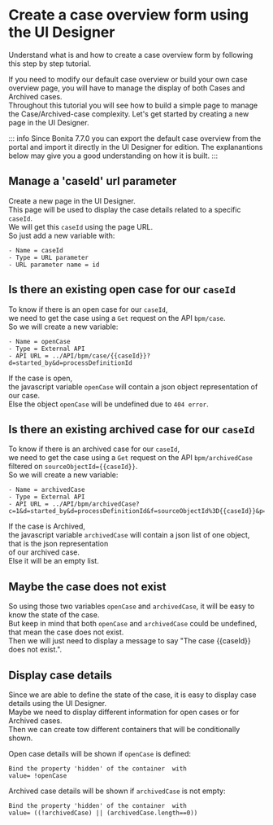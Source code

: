 # Create a case overview form using the UI Designer

Understand what is and how to create a case overview form by following this step by step tutorial.

If you need to modify our default case overview or build your own case overview page, you will have to manage the display of
both Cases and Archived cases.  
Throughout this tutorial you will see how to build a simple page to manage the Case/Archived-case complexity.
Let's get started by creating a new page in the UI Designer.

::: info 
Since Bonita 7.7.0 you can export the default case overview from the portal and import it directly in the UI Designer for edition. The explanantions below may give you a good understanding on how it is built.
:::

## Manage a 'caseId' url parameter

Create a new page in the UI Designer.  
This page will be used to display the case details related to a specific `caseId`.  
We will get this `caseId` using the page URL.  
So just add a new variable with:  
```
- Name = caseId
- Type = URL parameter
- URL parameter name = id
```

## Is there an existing open case for our `caseId`

To know if there is an open case for our `caseId`,  
we need to get the case using a `Get` request on the API `bpm/case`.  
So we will create a new variable:  
```
- Name = openCase
- Type = External API
- API URL = ../API/bpm/case/{{caseId}}?d=started_by&d=processDefinitionId
```

If the case is open,  
the javascript variable `openCase` will contain a json object representation of our case.  
Else the object `openCase` will be undefined due to `404 error`.  

## Is there an existing archived case for our `caseId`

To know if there is an archived case for our `caseId`,  
we need to get the case using a `Get` request on the API `bpm/archivedCase` filtered on `sourceObjectId={{caseId}}`.  
So we will create a new variable:  
```
- Name = archivedCase
- Type = External API
- API URL = ../API/bpm/archivedCase?c=1&d=started_by&d=processDefinitionId&f=sourceObjectId%3D{{caseId}}&p=0
```
If the case is Archived,  
the javascript variable `archivedCase` will contain a json list of one object, that is the json representation  
of our archived case.  
Else it will be an empty list.  

## Maybe the case does not exist

So using those two variables `openCase` and `archivedCase`, it will be easy to know the state of the case.  
But keep in mind that both `openCase` and `archivedCase` could be undefined, that mean the case does not exist.  
Then we will just need to display a message to say "The case {{caseId}} does not exist.".  


## Display case details

Since we are able to define the state of the case, it is easy to display case details using the UI Designer.    
Maybe we need to display different information for open cases or for Archived cases.  
Then we can create tow different containers that will be conditionally shown.  

Open case details will be shown if `openCase` is defined:  
```
Bind the property 'hidden' of the container  with
value= !openCase
```


Archived case details will be shown if `archivedCase` is not empty:    
```
Bind the property 'hidden' of the container  with
value= ((!archivedCase) || (archivedCase.length==0))
```

